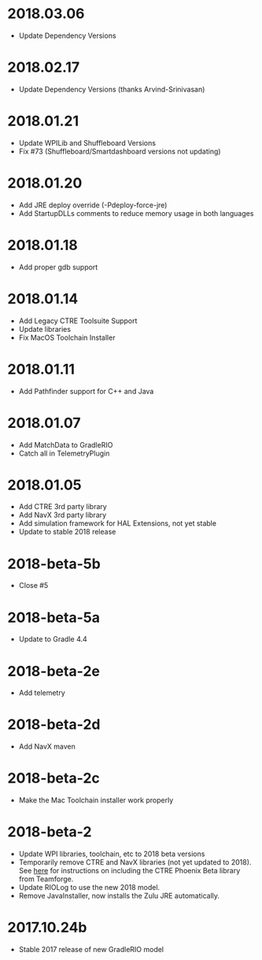 # 2018.03.06
- Update Dependency Versions

# 2018.02.17
- Update Dependency Versions (thanks Arvind-Srinivasan)

# 2018.01.21
- Update WPILib and Shuffleboard Versions
- Fix #73 (Shuffleboard/Smartdashboard versions not updating)

# 2018.01.20
- Add JRE deploy override (-Pdeploy-force-jre)
- Add StartupDLLs comments to reduce memory usage in both languages

# 2018.01.18
- Add proper gdb support

# 2018.01.14
- Add Legacy CTRE Toolsuite Support
- Update libraries
- Fix MacOS Toolchain Installer

# 2018.01.11
- Add Pathfinder support for C++ and Java

# 2018.01.07
- Add MatchData to GradleRIO
- Catch all in TelemetryPlugin

# 2018.01.05
- Add CTRE 3rd party library
- Add NavX 3rd party library
- Add simulation framework for HAL Extensions, not yet stable
- Update to stable 2018 release

# 2018-beta-5b
- Close #5

# 2018-beta-5a
- Update to Gradle 4.4

# 2018-beta-2e
- Add telemetry

# 2018-beta-2d
- Add NavX maven

# 2018-beta-2c
- Make the Mac Toolchain installer work properly

# 2018-beta-2
- Update WPI libraries, toolchain, etc to 2018 beta versions  
- Temporarily remove CTRE and NavX libraries (not yet updated to 2018). See [here](BETA_CTRE.md) for instructions on including the CTRE Phoenix Beta library from Teamforge.  
- Update RIOLog to use the new 2018 model.  
- Remove JavaInstaller, now installs the Zulu JRE automatically.  

# 2017.10.24b
- Stable 2017 release of new GradleRIO model
